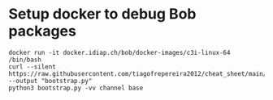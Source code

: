 # Setup docker to debug Bob packages

```base
docker run -it docker.idiap.ch/bob/docker-images/c3i-linux-64 /bin/bash
curl --silent https://raw.githubusercontent.com/tiagofrepereira2012/cheat_sheet/main/bootstrap.py --output "bootstrap.py"
python3 bootstrap.py -vv channel base
